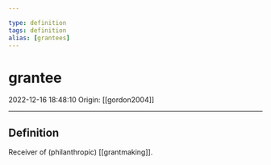 ```yaml
---

type: definition
tags: definition
alias: [grantees]
---
```


# grantee

2022-12-16 18:48:10
Origin: [[gordon2004]]

---

## Definition

Receiver of (philanthropic) [[grantmaking]].
